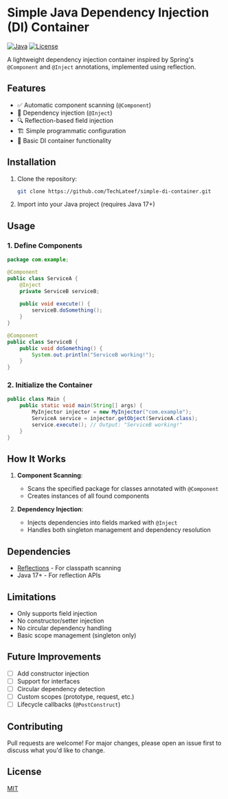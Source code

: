 

# Simple Java Dependency Injection (DI) Container

[![Java](https://img.shields.io/badge/Java-17+-blue.svg)](https://java.com)
[![License](https://img.shields.io/badge/License-MIT-green.svg)](LICENSE)

A lightweight dependency injection container inspired by Spring's `@Component` and `@Inject` annotations, implemented using reflection.

## Features

- ✅ Automatic component scanning (`@Component`)
- 🧠 Dependency injection (`@Inject`)
- 🔍 Reflection-based field injection
- 🏗️ Simple programmatic configuration
- 🧪 Basic DI container functionality

## Installation

1. Clone the repository:
   ```bash
   git clone https://github.com/TechLateef/simple-di-container.git
   ```
2. Import into your Java project (requires Java 17+)

## Usage

### 1. Define Components
```java
package com.example;

@Component
public class ServiceA {
    @Inject
    private ServiceB serviceB;
    
    public void execute() {
        serviceB.doSomething();
    }
}

@Component 
public class ServiceB {
    public void doSomething() {
        System.out.println("ServiceB working!");
    }
}
```

### 2. Initialize the Container
```java
public class Main {
    public static void main(String[] args) {
        MyInjector injector = new MyInjector("com.example");
        ServiceA service = injector.getObject(ServiceA.class);
        service.execute(); // Output: "ServiceB working!"
    }
}
```

## How It Works

1. **Component Scanning**:
    - Scans the specified package for classes annotated with `@Component`
    - Creates instances of all found components

2. **Dependency Injection**:
    - Injects dependencies into fields marked with `@Inject`
    - Handles both singleton management and dependency resolution

## Dependencies

- [Reflections](https://github.com/ronmamo/reflections) - For classpath scanning
- Java 17+ - For reflection APIs

## Limitations

- Only supports field injection
- No constructor/setter injection
- No circular dependency handling
- Basic scope management (singleton only)

## Future Improvements

- [ ] Add constructor injection
- [ ] Support for interfaces
- [ ] Circular dependency detection
- [ ] Custom scopes (prototype, request, etc.)
- [ ] Lifecycle callbacks (`@PostConstruct`)

## Contributing

Pull requests are welcome! For major changes, please open an issue first to discuss what you'd like to change.

## License

[MIT](LICENSE)



